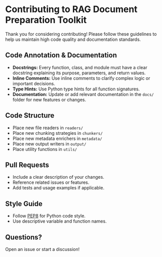 # Contributing to RAG Document Preparation Toolkit

Thank you for considering contributing! Please follow these guidelines to help us maintain high code quality and documentation standards.

## Code Annotation & Documentation
- **Docstrings:** Every function, class, and module must have a clear docstring explaining its purpose, parameters, and return values.
- **Inline Comments:** Use inline comments to clarify complex logic or important decisions.
- **Type Hints:** Use Python type hints for all function signatures.
- **Documentation:** Update or add relevant documentation in the `docs/` folder for new features or changes.

## Code Structure
- Place new file readers in `readers/`
- Place new chunking strategies in `chunkers/`
- Place new metadata enrichers in `metadata/`
- Place new output writers in `output/`
- Place utility functions in `utils/`

## Pull Requests
- Include a clear description of your changes.
- Reference related issues or features.
- Add tests and usage examples if applicable.

## Style Guide
- Follow [PEP8](https://www.python.org/dev/peps/pep-0008/) for Python code style.
- Use descriptive variable and function names.

## Questions?
Open an issue or start a discussion! 